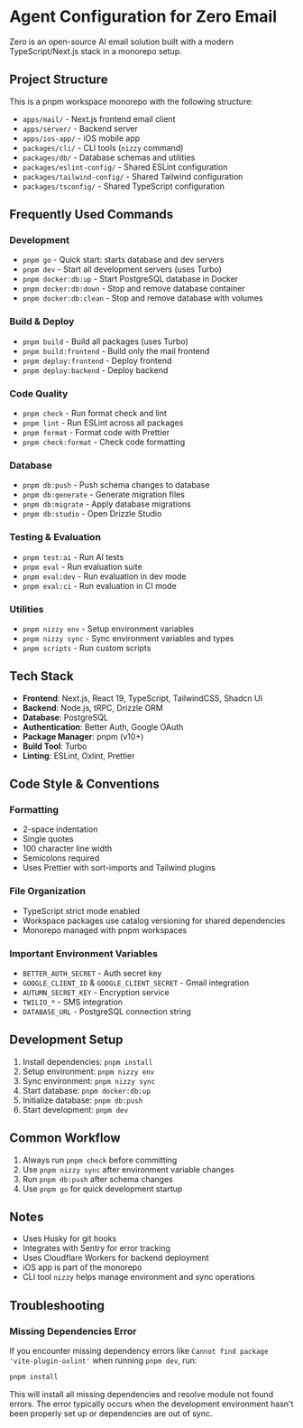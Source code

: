# Agent Configuration for Zero Email

Zero is an open-source AI email solution built with a modern TypeScript/Next.js stack in a monorepo setup.

## Project Structure

This is a pnpm workspace monorepo with the following structure:
- `apps/mail/` - Next.js frontend email client
- `apps/server/` - Backend server
- `apps/ios-app/` - iOS mobile app
- `packages/cli/` - CLI tools (`nizzy` command)
- `packages/db/` - Database schemas and utilities
- `packages/eslint-config/` - Shared ESLint configuration
- `packages/tailwind-config/` - Shared Tailwind configuration
- `packages/tsconfig/` - Shared TypeScript configuration

## Frequently Used Commands

### Development
- `pnpm go` - Quick start: starts database and dev servers
- `pnpm dev` - Start all development servers (uses Turbo)
- `pnpm docker:db:up` - Start PostgreSQL database in Docker
- `pnpm docker:db:down` - Stop and remove database container
- `pnpm docker:db:clean` - Stop and remove database with volumes

### Build & Deploy
- `pnpm build` - Build all packages (uses Turbo)
- `pnpm build:frontend` - Build only the mail frontend
- `pnpm deploy:frontend` - Deploy frontend
- `pnpm deploy:backend` - Deploy backend

### Code Quality
- `pnpm check` - Run format check and lint
- `pnpm lint` - Run ESLint across all packages
- `pnpm format` - Format code with Prettier
- `pnpm check:format` - Check code formatting

### Database
- `pnpm db:push` - Push schema changes to database
- `pnpm db:generate` - Generate migration files
- `pnpm db:migrate` - Apply database migrations
- `pnpm db:studio` - Open Drizzle Studio

### Testing & Evaluation
- `pnpm test:ai` - Run AI tests
- `pnpm eval` - Run evaluation suite
- `pnpm eval:dev` - Run evaluation in dev mode
- `pnpm eval:ci` - Run evaluation in CI mode

### Utilities
- `pnpm nizzy env` - Setup environment variables
- `pnpm nizzy sync` - Sync environment variables and types
- `pnpm scripts` - Run custom scripts

## Tech Stack

- **Frontend**: Next.js, React 19, TypeScript, TailwindCSS, Shadcn UI
- **Backend**: Node.js, tRPC, Drizzle ORM
- **Database**: PostgreSQL
- **Authentication**: Better Auth, Google OAuth
- **Package Manager**: pnpm (v10+)
- **Build Tool**: Turbo
- **Linting**: ESLint, Oxlint, Prettier

## Code Style & Conventions

### Formatting
- 2-space indentation
- Single quotes
- 100 character line width
- Semicolons required
- Uses Prettier with sort-imports and Tailwind plugins

### File Organization
- TypeScript strict mode enabled
- Workspace packages use catalog versioning for shared dependencies
- Monorepo managed with pnpm workspaces

### Important Environment Variables
- `BETTER_AUTH_SECRET` - Auth secret key
- `GOOGLE_CLIENT_ID` & `GOOGLE_CLIENT_SECRET` - Gmail integration
- `AUTUMN_SECRET_KEY` - Encryption service
- `TWILIO_*` - SMS integration
- `DATABASE_URL` - PostgreSQL connection string

## Development Setup

1. Install dependencies: `pnpm install`
2. Setup environment: `pnpm nizzy env`
3. Sync environment: `pnpm nizzy sync`
4. Start database: `pnpm docker:db:up`
5. Initialize database: `pnpm db:push`
6. Start development: `pnpm dev`

## Common Workflow

1. Always run `pnpm check` before committing
2. Use `pnpm nizzy sync` after environment variable changes
3. Run `pnpm db:push` after schema changes
4. Use `pnpm go` for quick development startup

## Notes

- Uses Husky for git hooks
- Integrates with Sentry for error tracking
- Uses Cloudflare Workers for backend deployment
- iOS app is part of the monorepo
- CLI tool `nizzy` helps manage environment and sync operations

## Troubleshooting

### Missing Dependencies Error
If you encounter missing dependency errors like `Cannot find package 'vite-plugin-oxlint'` when running `pnpm dev`, run:

```bash
pnpm install
```

This will install all missing dependencies and resolve module not found errors. The error typically occurs when the development environment hasn't been properly set up or dependencies are out of sync.
